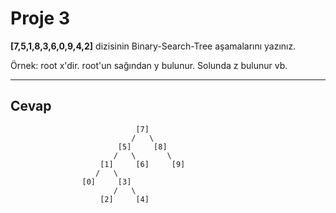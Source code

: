 # Proje 3

**[7,5,1,8,3,6,0,9,4,2]** dizisinin Binary-Search-Tree aşamalarını yazınız.

Örnek: root x'dir. root'un sağından y bulunur. Solunda z bulunur vb.

---
## Cevap

                                [7]
                               /   \
                            [5]     [8]
                           /   \       \
                        [1]     [6]     [9]
                       /   \
                    [0]     [3]
                           /   \
                        [2]     [4]
